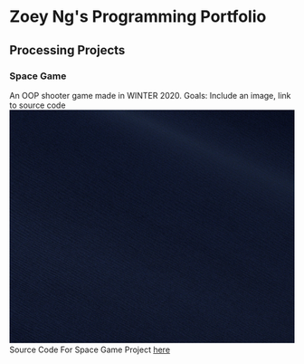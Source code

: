 # Zoey Ng's Programming Portfolio
## Processing Projects
### Space Game
An OOP shooter game made in WINTER 2020.
Goals: Include an image, link to source code
![SpaceGame](https://github.com/Zoeyng9616/CP_Portfolio/blob/gh-pages/images/Screen%20Shot%202021-03-22%20at%201.20.21%20PM.png?raw=true)
Source Code For Space Game Project [here](https://github.com/Zoeyng9616/CP_Portfolio/tree/gh-pages/src/SpaceGame)
